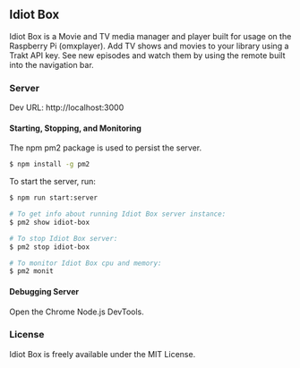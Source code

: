 ## Idiot Box

Idiot Box is a Movie and TV media manager and player built for usage on the Raspberry Pi (omxplayer). Add TV shows and movies to your library using a Trakt API key. See new episodes and watch them by using the remote built into the navigation bar.

### Server

Dev URL: http://localhost:3000

#### Starting, Stopping, and Monitoring

The npm pm2 package is used to persist the server.

```sh
$ npm install -g pm2
```

To start the server, run:

```sh
$ npm run start:server

# To get info about running Idiot Box server instance:
$ pm2 show idiot-box

# To stop Idiot Box server:
$ pm2 stop idiot-box

# To monitor Idiot Box cpu and memory:
$ pm2 monit
```

#### Debugging Server

Open the Chrome Node.js DevTools.

### License

Idiot Box is freely available under the MIT License.
